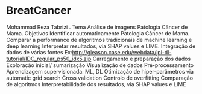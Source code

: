# BreatCancer
Mohammad Reza Tabrizi . Tema Análise de imagens Patologia Câncer de Mama. Objetivos Identificar automaticamente Patologia Câncer de Mama. Comparar a performance de algoritmos tradicionais de machine learning e deep learning Interpretar resultados, via SHAP values e LIME. Integração de dados de várias fontes Ex:http://gleason.case.edu/webdata/jpi-dl-tutorial/IDC_regular_ps50_idx5.zip Carregamento e preparação dos dados Exploração inicial/ sumarização Visualização de dados Pré-processamento Aprendizagem supervisionada: ML, DL Otimização de hiper-parâmetros via automatic grid search Cross validation Controlo de overfitting Comparação de algoritmos Interpretabilidade dos resultados, via SHAP values e LIME
